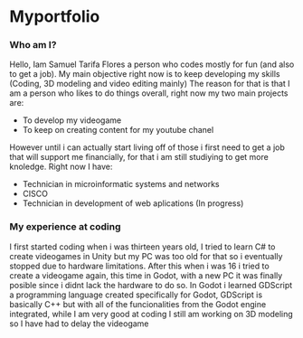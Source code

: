 # Myportfolio
### Who am I?
Hello, Iam Samuel Tarifa Flores a person who codes mostly for fun (and also to get a job). My main objective right now is to keep developing my skills (Coding, 3D modeling and video editing mainly) The reason for that is that I am a person who likes to do things overall, right now my two main projects are:
  - To develop my videogame
  - To keep on creating content for my youtube chanel

However until i can actually start living off of those i first need to get a job that will support me financially, for that i am still studiying to get more knoledge. Right now I have:
  - Technician in microinformatic systems and networks
  - CISCO
  - Technician in development of web aplications (In progress)

### My experience at coding
I first started coding when i was thirteen years old, I tried to learn C# to create videogames in Unity but my PC was too old for that so i eventually stopped due to hardware limitations. After this when i was 16 i tried to create a videogame again, this time in Godot, with a new PC it was finally posible since i didnt lack the hardware to do so. In Godot i learned GDScript a programming language created specifically for Godot, GDScript is basically C++ but with all of the funcionalities from the Godot engine integrated, while I am very good at coding I still am working on 3D modeling so I have had to delay the videogame

